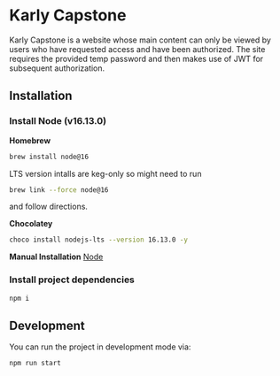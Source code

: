 # Karly Capstone

Karly Capstone is a website whose main content can only be viewed by users who have requested access and have been authorized. The site requires the provided temp password and then makes use of JWT for subsequent authorization.

## Installation

### Install Node (v16.13.0) 

**Homebrew**

```bash
brew install node@16
```

LTS version intalls are keg-only so might need to run
```bash
brew link --force node@16
```
and follow directions.

**Chocolatey**

```bash
choco install nodejs-lts --version 16.13.0 -y
```

**Manual Installation**
[Node](https://nodejs.org/ko/blog/release/v16.13.0/)

### Install project dependencies
```bash
npm i
```

## Development

You can run the project in development mode via:
```bash
npm run start
```

